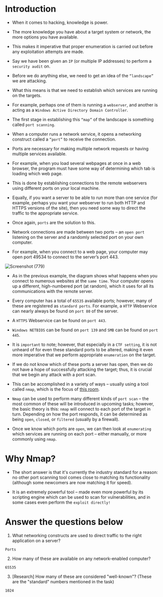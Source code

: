 # Introduction

- When it comes to hacking, knowledge is power. 

- The more knowledge you have about a target system or network, the more options you have available. 

- This makes it imperative that proper enumeration is carried out before any exploitation attempts are made.

- Say we have been given an `IP` (or multiple IP addresses) to perform a `security audit` on. 
- Before we do anything else, we need to get an idea of the `“landscape”` we are attacking. 
- What this means is that we need to establish which services are running on the targets. 
- For example, perhaps one of them is running a `webserver`, and another is acting as a `Windows Active Directory Domain Controller`. 
- The first stage in establishing this `“map”` of the landscape is something called `port scanning`. 
- When a computer runs a network service, it opens a networking construct called a `“port”` to receive the connection.  
- Ports are necessary for making multiple network requests or having multiple services available. 
- For example, when you load several webpages at once in a web browser, the program must have some way of determining which tab is loading which web page. 
- This is done by establishing connections to the remote webservers using different ports on your local machine. 
- Equally, if you want a server to be able to run more than one service (for example, perhaps you want your webserver to run both HTTP and HTTPS versions of the site), then you need some way to direct the traffic to the appropriate service. 
- Once again, `ports` are the solution to this. 
- Network connections are made between two ports – an `open port` listening on the server and a randomly selected port on your own computer. 
- For example, when you connect to a web page, your computer may open port 49534 to connect to the server’s port 443.

![Screenshot (779)](https://user-images.githubusercontent.com/63872951/180723445-45f81db9-5716-4208-9dcd-f11bd591c3d6.png)

- As in the previous example, the diagram shows what happens when you connect to numerous websites at the `same time`. Your computer opens up a different, high-numbered port (at random), which it uses for all its communications with the remote server.

- Every computer has a total of `65535` available ports; however, many of these are registered as `standard ports`. For example, a `HTTP` Webservice can nearly always be found on `port 80` of the server. 
- A `HTTPS` Webservice can be found on `port 443`. 
- `Windows NETBIOS` can be found on `port 139` and `SMB` can be found on `port 445`. 
- It is `important` to note; however, that especially in a `CTF setting`, it is not unheard of for even these standard ports to be altered, making it even more imperative that we perform appropriate `enumeration` on the target.

- If we do not know which of these ports a server has open, then we do not have a hope of successfully attacking the target; thus, it is crucial that we begin any attack with a port scan. 
- This can be accomplished in a variety of ways – usually using a tool called `nmap`, which is the focus of [this room](https://tryhackme.com/room/furthernmap). 
- `Nmap` can be used to perform many different kinds of `port scan` – the most common of these will be introduced in upcoming tasks; however, the basic theory is this: `nmap` will connect to each port of the target in turn. Depending on how the port responds, it can be determined as being `open`, `closed`, or `filtered` (usually by a firewall). 
- Once we know which ports are `open`, we can then look at `enumerating` which services are running on each port – either manually, or more commonly using `nmap`.

# Why Nmap?

- The short answer is that it's currently the industry standard for a reason: no other port scanning tool comes close to matching its functionality (although some newcomers are now matching it for speed). 

- It is an extremely powerful tool – made even more powerful by its scripting engine which can be used to scan for vulnerabilities, and in some cases even perform the `exploit directly!`


# Answer the questions below

1. What networking constructs are used to direct traffic to the right application on a server?
```
Ports
```
2. How many of these are available on any network-enabled computer?
```
65535
```
3. [Research] How many of these are considered "well-known"? (These are the "standard" numbers mentioned in the task)
```
1024
```
